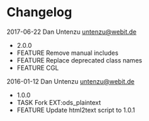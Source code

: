 Changelog
=========

2017-06-22 Dan Untenzu <untenzu@webit.de>
  * 2.0.0
  * FEATURE Remove manual includes
  * FEATURE Replace deprecated class names
  * FEATURE CGL

2016-01-12 Dan Untenzu <untenzu@webit.de>

  * 1.0.0
  * TASK Fork EXT:ods_plaintext
  * FEATURE Update html2text script to 1.0.1

